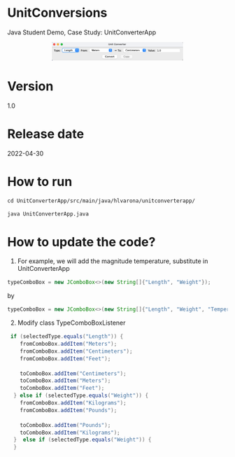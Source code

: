 # UnitConversions

Java Student Demo, Case Study: UnitConverterApp

<p align="center">
<img src="/image/unitConverter_screenshot.png" width="300">
</p>

# Version

1.0

# Release date

2022-04-30

# How to run

```shell
cd UnitConverterApp/src/main/java/hlvarona/unitconverterapp/
```

```shell
java UnitConverterApp.java
```

# How to update the code?

1. For example, we will add the magnitude temperature, substitute in UnitConverterApp

```java
typeComboBox = new JComboBox<>(new String[]{"Length", "Weight"});  
```
by

```java
typeComboBox = new JComboBox<>(new String[]{"Length", "Weight", "Temperature"});  
```

2. Modify class TypeComboBoxListener

```java
 if (selectedType.equals("Length")) {
    fromComboBox.addItem("Meters");
    fromComboBox.addItem("Centimeters");
    fromComboBox.addItem("Feet");

    toComboBox.addItem("Centimeters");
    toComboBox.addItem("Meters");
    toComboBox.addItem("Feet");
  } else if (selectedType.equals("Weight")) {
    fromComboBox.addItem("Kilograms");
    fromComboBox.addItem("Pounds");

    toComboBox.addItem("Pounds");
    toComboBox.addItem("Kilograms");
  }  else if (selectedType.equals("Weight")) {
  }
```


